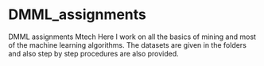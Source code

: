 # DMML_assignments
DMML assignments Mtech
Here I work on all the basics of mining and most of the machine learning algorithms.
The datasets are given in the folders and also step by step procedures are also provided.

